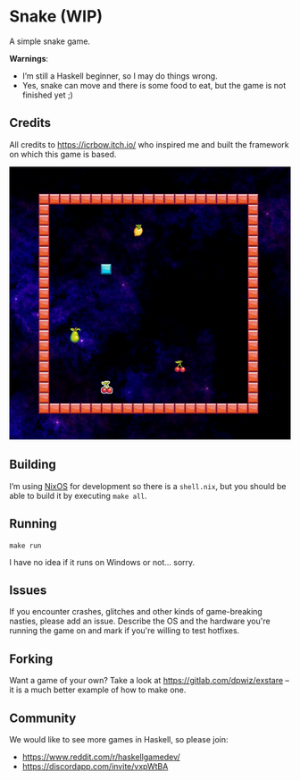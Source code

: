 # Snake (WIP)

A simple snake game.

**Warnings**:

* I’m still a Haskell beginner, so I may do things wrong.
* Yes, snake can move and there is some food to eat, but the
  game is not finished yet ;)

## Credits

All credits to https://icrbow.itch.io/ who inspired me and built
the framework on which this game is based.

![Screen0](img/screen0.png)

## Building

I’m using [NixOS](https://nixos.org/) for development so there
is a `shell.nix`, but you should be able to build it by
executing `make all`.

## Running

    make run

I have no idea if it runs on Windows or not… sorry.

## Issues

If you encounter crashes, glitches and other kinds of
game-breaking nasties, please add an issue. Describe the OS and
the hardware you're running the game on and mark if you're
willing to test hotfixes.

## Forking

Want a game of your own?
Take a look at https://gitlab.com/dpwiz/exstare – it is a much
better example of how to make one.

## Community

We would like to see more games in Haskell, so please join:

* https://www.reddit.com/r/haskellgamedev/
* https://discordapp.com/invite/vxpWtBA
